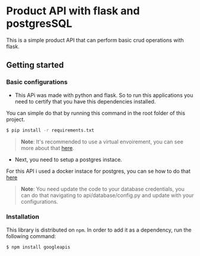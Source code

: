 # Product API with flask and postgresSQL

This is a simple product API that can perform basic crud operations with flask.

## Getting started

### Basic configurations
* This APi was made with python and flask. So to run this applications you need to certify that you have this dependencies installed.

You can simple do that by running this command in the root folder of this project.

``` sh
$ pip install -r requirements.txt 
```

> **Note**: It's recommended to use a virtual envoirement, you can see more about that [here](https://virtualenv.pypa.io/en/latest/installation.html).

*  Next, you need to setup a postgres instace.

For this API i used a docker instace for postgres, you can se how to do that [here](https://hub.docker.com/_/postgres)

> **Note**: You need update the code to your database credentials, you can do that navigating to api/database/config.py and update with your configurations.

### Installation
This library is distributed on `npm`. In order to add it as a dependency, run the following command:

``` sh
$ npm install googleapis
```


